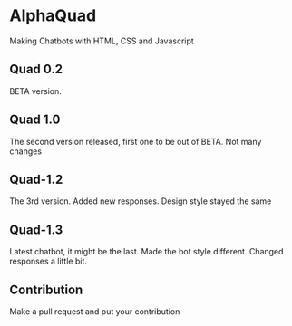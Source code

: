 # AlphaQuad
Making Chatbots with HTML, CSS and Javascript

## Quad 0.2

BETA version. 

## Quad 1.0

The second version released, first one to be out of BETA. Not many changes

## Quad-1.2
The 3rd version. Added new responses. Design style stayed the same

## Quad-1.3
Latest chatbot, it might be the last. Made the bot style different. Changed responses a little bit. 

## Contribution
Make a pull request and put your contribution

